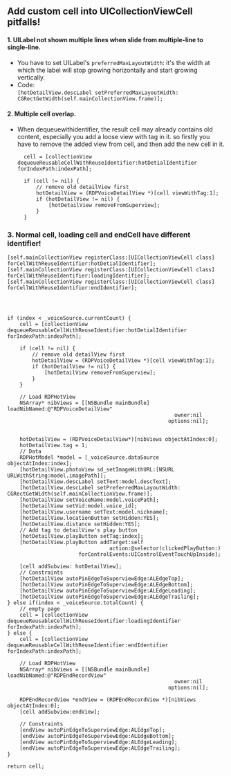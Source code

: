 ## Add custom cell into UICollectionViewCell pitfalls!

#### 1. UILabel not shown multiple lines when slide from multiple-line to single-line.
- You have to set UILabel's `preferredMaxLayoutWidth`: it's the width at which the label will stop growing horizontally and start growing vertically.
- Code:  
     `[hotDetailView.descLabel setPreferredMaxLayoutWidth: CGRectGetWidth(self.mainCollectionView.frame)];`


#### 2. Multiple cell overlap.

- When dequeuewithidentifier, the result cell may already contains old content, especially you add a loose view with tag in it. so firstly you have to remove the added view from cell, and then add the new cell in it.

        cell = [collectionView dequeueReusableCellWithReuseIdentifier:hotDetialIdentifier forIndexPath:indexPath];
        
        if (cell != nil) {
            // remove old detailView first
            hotDetailView = (RDPVoiceDetailView *)[cell viewWithTag:1];
            if (hotDetailView != nil) {
                [hotDetailView removeFromSuperview];
            }
        }
        

### 3. Normal cell, loading cell and endCell have different identifier!

    [self.mainCollectionView registerClass:[UICollectionViewCell class] forCellWithReuseIdentifier:hotDetialIdentifier];
    [self.mainCollectionView registerClass:[UICollectionViewCell class] forCellWithReuseIdentifier:loadingIdentifier];
    [self.mainCollectionView registerClass:[UICollectionViewCell class] forCellWithReuseIdentifier:endIdentifier];
    



    if (index < _voiceSource.currentCount) {
        cell = [collectionView dequeueReusableCellWithReuseIdentifier:hotDetialIdentifier forIndexPath:indexPath];
        
        if (cell != nil) {
            // remove old detailView first
            hotDetailView = (RDPVoiceDetailView *)[cell viewWithTag:1];
            if (hotDetailView != nil) {
                [hotDetailView removeFromSuperview];
            }
        }
        
        // Load RDPHotView
        NSArray* nibViews = [[NSBundle mainBundle] loadNibNamed:@"RDPVoiceDetailView"
                                                          owner:nil
                                                        options:nil];
        
        
        hotDetailView = (RDPVoiceDetailView*)[nibViews objectAtIndex:0];
        hotDetailView.tag = 1;
        // Data
        RDPHotModel *model = [_voiceSource.dataSource objectAtIndex:index];
        [hotDetailView.photoView sd_setImageWithURL:[NSURL URLWithString:model.imagePath]];
        [hotDetailView.descLabel setText:model.descText];
        [hotDetailView.descLabel setPreferredMaxLayoutWidth: CGRectGetWidth(self.mainCollectionView.frame)];
        [hotDetailView setVoiceName:model.voicePath];
        [hotDetailView setVid:model.voice_id];
        [hotDetailView.username setText:model.nickname];
        [hotDetailView.locationButton setHidden:YES];
        [hotDetailView.distance setHidden:YES];
        // Add tag to detailView's play button
        [hotDetailView.playButton setTag:index];
        [hotDetailView.playButton addTarget:self
                                     action:@selector(clickedPlayButton:)
                           forControlEvents:UIControlEventTouchUpInside];
        
        [cell addSubview: hotDetailView];
        // Constraints
        [hotDetailView autoPinEdgeToSuperviewEdge:ALEdgeTop];
        [hotDetailView autoPinEdgeToSuperviewEdge:ALEdgeBottom];
        [hotDetailView autoPinEdgeToSuperviewEdge:ALEdgeLeading];
        [hotDetailView autoPinEdgeToSuperviewEdge:ALEdgeTrailing];
    } else if(index < _voiceSource.totalCount) {
        // empty page
        cell = [collectionView dequeueReusableCellWithReuseIdentifier:loadingIdentifier forIndexPath:indexPath];
    } else {
        cell = [collectionView dequeueReusableCellWithReuseIdentifier:endIdentifier forIndexPath:indexPath];
        
        // Load RDPHotView
        NSArray* nibViews = [[NSBundle mainBundle] loadNibNamed:@"RDPEndRecordView"
                                                          owner:nil
                                                        options:nil];
        
        RDPEndRecordView *endView = (RDPEndRecordView *)[nibViews objectAtIndex:0];
        [cell addSubview:endView];
        
        // Constraints
        [endView autoPinEdgeToSuperviewEdge:ALEdgeTop];
        [endView autoPinEdgeToSuperviewEdge:ALEdgeBottom];
        [endView autoPinEdgeToSuperviewEdge:ALEdgeLeading];
        [endView autoPinEdgeToSuperviewEdge:ALEdgeTrailing];
    }
    
    return cell;